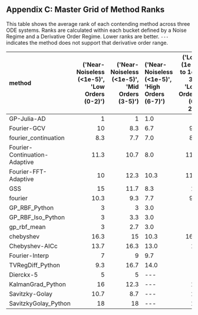 ## Appendix C: Master Grid of Method Ranks

This table shows the average rank of each contending method across three ODE systems. Ranks are calculated within each bucket defined by a Noise Regime and a Derivative Order Regime. Lower ranks are better. `---` indicates the method does not support that derivative order range.

| method                        |   ('Near-Noiseless (<1e-5)', 'Low Orders (0-2)') |   ('Near-Noiseless (<1e-5)', 'Mid Orders (3-5)') | ('Near-Noiseless (<1e-5)', 'High Orders (6-7)')   |   ('Low (1e-4 to 1e-3)', 'Low Orders (0-2)') |   ('Low (1e-4 to 1e-3)', 'Mid Orders (3-5)') | ('Low (1e-4 to 1e-3)', 'High Orders (6-7)')   |   ('High (1e-2 to 2e-2)', 'Low Orders (0-2)') |   ('High (1e-2 to 2e-2)', 'Mid Orders (3-5)') | ('High (1e-2 to 2e-2)', 'High Orders (6-7)')   |   ('Very High (5e-2)', 'Low Orders (0-2)') |   ('Very High (5e-2)', 'Mid Orders (3-5)') | ('Very High (5e-2)', 'High Orders (6-7)')   |
|:------------------------------|-------------------------------------------------:|-------------------------------------------------:|:--------------------------------------------------|---------------------------------------------:|---------------------------------------------:|:----------------------------------------------|----------------------------------------------:|----------------------------------------------:|:-----------------------------------------------|-------------------------------------------:|-------------------------------------------:|:--------------------------------------------|
| GP-Julia-AD                   |                                              1   |                                              1   | 1.0                                               |                                          1   |                                          1   | 1.0                                           |                                           1   |                                           1   | 1.0                                            |                                        1   |                                        2   | 2.0                                         |
| Fourier-GCV                   |                                             10   |                                              8.3 | 6.7                                               |                                          9.8 |                                          8.2 | 6.8                                           |                                           7.8 |                                           7.2 | 6.5                                            |                                        6.5 |                                        4.5 | 4.2                                         |
| fourier_continuation          |                                              8.3 |                                              7.7 | 7.0                                               |                                          8.3 |                                          7.3 | 7.0                                           |                                           7.7 |                                           6.7 | 7.0                                            |                                        5.7 |                                        6   | 5.3                                         |
| Fourier-Continuation-Adaptive |                                             11.3 |                                             10.7 | 8.0                                               |                                         11.3 |                                         11   | 8.0                                           |                                           9.7 |                                           9.7 | 7.7                                            |                                        7.3 |                                        7.7 | 6.0                                         |
| Fourier-FFT-Adaptive          |                                             10   |                                             12.3 | 10.3                                              |                                         11.3 |                                         11.7 | 9.7                                           |                                          11.7 |                                          10   | 8.0                                            |                                        9.7 |                                        8   | 6.3                                         |
| GSS                           |                                             15   |                                             11.7 | 8.3                                               |                                         15   |                                         12   | 8.7                                           |                                          14   |                                          11   | 8.3                                            |                                       12.3 |                                        8.7 | 6.7                                         |
| fourier                       |                                             10.3 |                                              9.3 | 7.7                                               |                                          9.8 |                                          8.8 | 7.5                                           |                                           8.5 |                                           8.8 | 7.8                                            |                                        8.2 |                                        8.2 | 6.8                                         |
| GP_RBF_Python                 |                                              3   |                                              3   | 3.0                                               |                                          3   |                                          4   | 3.3                                           |                                           3.7 |                                           3   | 2.7                                            |                                        6.7 |                                        7.7 | 7.0                                         |
| GP_RBF_Iso_Python             |                                              3   |                                              3.3 | 3.0                                               |                                          3   |                                          2.3 | 2.7                                           |                                           3.3 |                                           2.3 | 2.7                                            |                                        7.3 |                                        8.3 | 7.3                                         |
| gp_rbf_mean                   |                                              3   |                                              2.7 | 3.0                                               |                                          3   |                                          2.7 | 3.0                                           |                                           4   |                                           3.7 | 3.7                                            |                                        8   |                                        9   | 7.7                                         |
| chebyshev                     |                                             16.3 |                                             15   | 10.3                                              |                                         16.3 |                                         15   | 10.7                                          |                                          16.3 |                                          14.7 | 10.7                                           |                                       14.7 |                                       13   | 9.7                                         |
| Chebyshev-AICc                |                                             13.7 |                                             16.3 | 13.0                                              |                                         14   |                                         16.3 | 13.0                                          |                                          13.3 |                                          16   | 13.0                                           |                                       11.3 |                                       14.7 | 11.3                                        |
| Fourier-Interp                |                                              7   |                                              9   | 9.7                                               |                                          7   |                                          9.3 | 9.7                                           |                                           7.7 |                                          14.3 | 12.0                                           |                                       11   |                                       14.3 | 11.7                                        |
| TVRegDiff_Python              |                                              9.3 |                                             16.7 | 14.0                                              |                                          9   |                                         16.7 | 14.0                                          |                                          11.3 |                                          17   | 14.0                                           |                                       12.7 |                                       16   | 13.0                                        |
| Dierckx-5                     |                                              5   |                                              5   | ---                                               |                                          5   |                                          6   | ---                                           |                                           8.3 |                                           8.7 | ---                                            |                                       11   |                                        9.3 | ---                                         |
| KalmanGrad_Python             |                                             16   |                                             12.3 | ---                                               |                                         16   |                                         12.3 | ---                                           |                                          16   |                                          11.7 | ---                                            |                                       14.7 |                                       10   | ---                                         |
| Savitzky-Golay                |                                             10.7 |                                              8.7 | ---                                               |                                         10   |                                          8.3 | ---                                           |                                           8.7 |                                           7.3 | ---                                            |                                        5   |                                        5.7 | ---                                         |
| SavitzkyGolay_Python          |                                             18   |                                             18   | ---                                               |                                         18   |                                         18   | ---                                           |                                          18   |                                          18   | ---                                            |                                       18   |                                       18   | ---                                         |